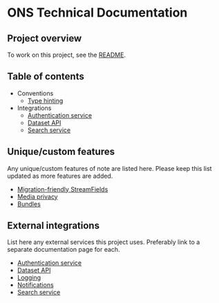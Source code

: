 # ONS Technical Documentation

## Project overview

To work on this project, see the [README](../README.md).

## Table of contents

- Conventions
    - [Type hinting](conventions/type_hinting.md)
- Integrations
    - [Authentication service](integrations/auth.md)
    - [Dataset API](integrations/dataset_api.md)
    - [Search service](integrations/search_service.md)

## Unique/custom features

Any unique/custom features of note are listed here. Please keep this list updated as more features are added.

- [Migration-friendly StreamFields](custom-features/migration_friendly_streamfields.md)
- [Media privacy](custom-features/media_privacy.md)
- [Bundles](custom-features/bundles.md)

## External integrations

List here any external services this project uses. Preferably link to a separate documentation page for each.

- [Authentication service](integrations/auth.md)
- [Dataset API](integrations/dataset_api.md)
- [Logging](integrations/logging.md)
- [Notifications](integrations/notifications.md)
- [Search service](integrations/search_service.md)
